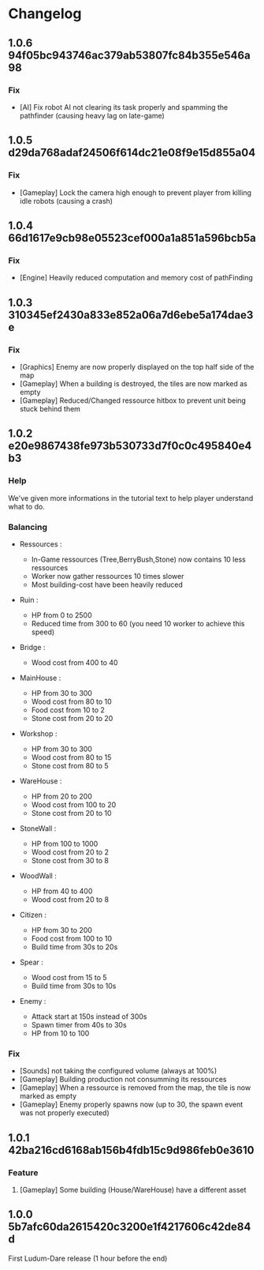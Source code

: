 # Changelog

## 1.0.6 94f05bc943746ac379ab53807fc84b355e546a98

### Fix

* [AI] Fix robot AI not clearing its task properly and spamming the pathfinder (causing heavy lag on late-game)

## 1.0.5 d29da768adaf24506f614dc21e08f9e15d855a04

### Fix

* [Gameplay] Lock the camera high enough to prevent player from killing idle robots (causing a crash)

## 1.0.4 66d1617e9cb98e05523cef000a1a851a596bcb5a

### Fix

* [Engine] Heavily reduced computation and memory cost of pathFinding

## 1.0.3 310345ef2430a833e852a06a7d6ebe5a174dae3e

### Fix

* [Graphics] Enemy are now properly displayed on the top half side of the map
* [Gameplay] When a building is destroyed, the tiles are now marked as empty
* [Gameplay] Reduced/Changed ressource hitbox to prevent unit being stuck behind them

## 1.0.2 e20e9867438fe973b530733d7f0c0c495840e4b3

### Help

We've given more informations in the tutorial text to help player understand what to do.

### Balancing

* Ressources :
  * In-Game ressources (Tree,BerryBush,Stone) now contains 10 less ressources
  * Worker now gather ressources 10 times slower
  * Most building-cost have been heavily reduced

* Ruin :
  * HP from 0 to 2500
  * Reduced time from 300 to 60 (you need 10 worker to achieve this speed)
* Bridge :
  * Wood cost from 400 to 40
* MainHouse :
  * HP from 30 to 300
  * Wood cost from 80 to 10
  * Food cost from 10 to 2
  * Stone cost from 20 to 20
* Workshop :
  * HP from 30 to 300
  * Wood cost from 80 to 15
  * Stone cost from 80 to 5
* WareHouse :
  * HP from 20 to 200
  * Wood cost from 100 to 20
  * Stone cost from 20 to 10
* StoneWall :
  * HP from 100 to 1000
  * Wood cost from 20 to 2
  * Stone cost from 30 to 8
* WoodWall :
  * HP from 40 to 400
  * Wood cost from 20 to 8
* Citizen :
  * HP from 30 to 200
  * Food cost from 100 to 10
  * Build time from 30s to 20s
* Spear :
  * Wood cost from 15 to 5
  * Build time from 30s to 10s
* Enemy :
  * Attack start at 150s instead of 300s
  * Spawn timer from 40s to 30s
  * HP from 10 to 100

### Fix

* [Sounds] not taking the configured volume (always at 100%)
* [Gameplay] Building production not consumming its ressources
* [Gameplay] When a ressource is removed from the map, the tile is now marked as empty
* [Gameplay] Enemy properly spawns now (up to 30, the spawn event was not properly executed)

## 1.0.1 42ba216cd6168ab156b4fdb15c9d986feb0e3610

### Feature

1. [Gameplay] Some building (House/WareHouse) have a different asset

## 1.0.0 5b7afc60da2615420c3200e1f4217606c42de84d

First Ludum-Dare release (1 hour before the end)
